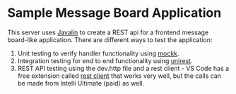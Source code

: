 # Sample Message Board Application

This server uses [Javalin](https://javalin.io/) to create a REST api for a frontend message board-like application.
There are different ways to test the application:

1. Unit testing to verify handler functionality using [mockk](https://mockk.io/).
2. Integration testing for end to end functionality using [unirest](https://kong.github.io/unirest-java/).
3. REST API testing using the dev.http file and a rest client - VS Code has a free extension called
   [rest client](https://github.com/Huachao/vscode-restclient) that works very well, but the calls can be made from
   Intelli Ultimate (paid) as well.
